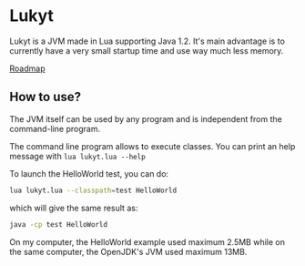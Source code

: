 # Lukyt
Lukyt is a JVM made in Lua supporting Java 1.2.
It's main advantage is to currently have a very small startup time and use way much less memory.

[Roadmap](https://github.com/zenith391/lukyt/projects/1)

## How to use?
The JVM itself can be used by any program and is independent from the command-line program.

The command line program allows to execute classes.
You can print an help message with `lua lukyt.lua --help`

To launch the HelloWorld test, you can do:
```sh
lua lukyt.lua --classpath=test HelloWorld
```

which will give the same result as:
```sh
java -cp test HelloWorld
```

On my computer, the HelloWorld example used maximum 2.5MB while on the same computer, the OpenJDK's JVM used maximum 13MB.